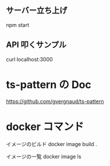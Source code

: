 ## サーバー立ち上げ

npm start

## API 叩くサンプル

curl localhost:3000

# ts-pattern の Doc

https://github.com/gvergnaud/ts-pattern

# docker コマンド

イメージのビルド
docker image build .

イメージの一覧
docker image ls
